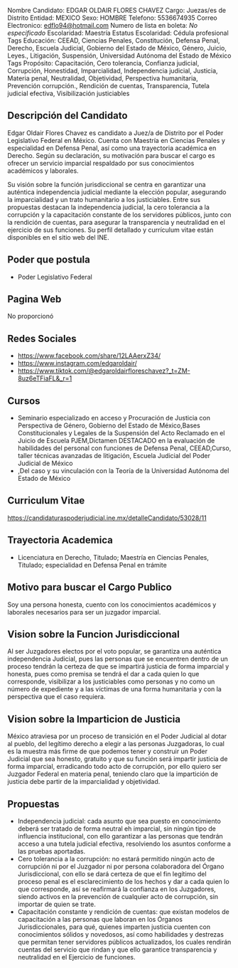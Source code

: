 Nombre Candidato: EDGAR OLDAIR FLORES CHAVEZ
Cargo: Juezas/es de Distrito
Entidad: MEXICO
Sexo: HOMBRE
Telefono: 5536674935
Correo Electronico: edflo94@hotmail.com
Numero de lista en boleta: *No especificado*
Escolaridad: Maestría
Estatus Escolaridad: Cédula profesional
Tags Educación: CEEAD, Ciencias Penales, Constitución, Defensa Penal, Derecho, Escuela Judicial, Gobierno del Estado de México, Género, Juicio, Leyes., Litigación, Suspensión, Universidad Autónoma del Estado de México
Tags Propósito: Capacitación, Cero tolerancia, Confianza judicial, Corrupción, Honestidad, Imparcialidad, Independencia judicial, Justicia, Materia penal, Neutralidad, Objetividad, Perspectiva humanitaria, Prevención corrupción., Rendición de cuentas, Transparencia, Tutela judicial efectiva, Visibilización justiciables


## Descripción del Candidato 

Edgar Oldair Flores Chavez es candidato a Juez/a de Distrito por el Poder Legislativo Federal en México. Cuenta con Maestría en Ciencias Penales y especialidad en Defensa Penal, así como una trayectoria académica en Derecho.  Según su declaración, su motivación para buscar el cargo es ofrecer un servicio imparcial respaldado por sus conocimientos académicos y laborales.

Su visión sobre la función jurisdiccional se centra en garantizar una auténtica independencia judicial mediante la elección popular, asegurando la imparcialidad y un trato humanitario a los justiciables.  Entre sus propuestas destacan la independencia judicial, la cero tolerancia a la corrupción y la capacitación constante de los servidores públicos, junto con la rendición de cuentas, para asegurar la transparencia y neutralidad en el ejercicio de sus funciones.  Su perfil detallado y currículum vitae están disponibles en el sitio web del INE.


## Poder que postula

- Poder Legislativo Federal


## Pagina Web

No proporcionó


## Redes Sociales

- https://www.facebook.com/share/12LAAerxZ34/
- https://www.instagram.com/edgaroldair/
- https://www.tiktok.com/@edgaroldairfloreschavez?_t=ZM-8uz6eTFiaFL&_r=1


## Cursos

- Seminario especializado en acceso y Procuración de Justicia con Perspectiva de Género, Gobierno del Estado de México,Bases Constitucionales y Legales de la Suspensión del Acto Reclamado en el Juicio de  Escuela PJEM,Dictamen DESTACADO en la evaluación de habilidades del personal con funciones de Defensa Penal, CEEAD,Curso, taller técnicas avanzadas de litigación, Escuela Judicial del Poder Judicial de México
- ,Del caso y su vinculación con la Teoría de la Universidad Autónoma del Estado de México


## Curriculum Vitae

https://candidaturaspoderjudicial.ine.mx/detalleCandidato/53028/11


## Trayectoria Academica

- Licenciatura en Derecho, Titulado; Maestría en Ciencias Penales, Titulado; especialidad en Defensa Penal en trámite


## Motivo para buscar el Cargo Publico

Soy una persona honesta, cuento con los conocimientos académicos y laborales necesarios para ser un juzgador imparcial.


## Vision sobre la Funcion Jurisdiccional

Al ser Juzgadores electos por el voto popular, se garantiza una auténtica independencia Judicial, pues las personas que se encuentren dentro de un proceso tendrán la certeza de que se impartirá justicia de forma imparcial y honesta, pues como premisa se tendrá el dar a cada quien lo que corresponde, visibilizar a los justiciables como personas y no como un número de expediente y a las víctimas de una forma humanitaria y con la perspectiva que el caso requiera.


## Vision sobre la Imparticion de Justicia

México atraviesa por un proceso de transición en el Poder Judicial al dotar al pueblo, del legítimo derecho a elegir a las personas Juzgadoras, lo cual es la muestra más firme de que podemos tener y construir un Poder Judicial que sea honesto, gratuito y que su función será impartir justicia de forma imparcial, erradicando todo acto de corrupción, por ello quiero ser Juzgador Federal en materia penal, teniendo claro que la impartición de justicia debe partir de la imparcialidad y objetividad.


## Propuestas

- Independencia judicial: cada asunto que sea puesto en conocimiento deberá ser tratado de forma neutral eh imparcial, sin ningún tipo de influencia institucional, con ello garantizar a las personas que tendrán acceso a una tutela judicial efectiva, resolviendo los asuntos conforme a las pruebas aportadas.
- Cero tolerancia a la corrupción: no estará permitido ningún acto de corrupción ni por el Juzgador ni por persona colaboradora del Órgano Jurisdiccional, con ello se dará certeza de que el fin legítimo del proceso penal es el esclarecimiento de los hechos y dar a cada quien lo que corresponde, así se reafirmará la confianza en los Juzgadores, siendo activos en la prevención de cualquier acto de corrupción, sin importar de quien se trate.
- Capacitación constante y rendición de cuentas: que existan modelos de capacitación a las personas que laboran en los Órganos Jurisdiccionales, para qué, quienes imparten justicia cuenten con conocimientos sólidos y novedosos, así como habilidades y destrezas que permitan tener servidores públicos actualizados, los cuales rendirán cuentas del servicio que rindan y que ello garantice transparencia y neutralidad en el Ejercicio de funciones.


